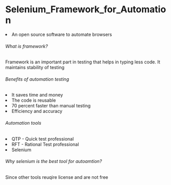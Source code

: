 # Selenium_Framework_for_Automation
<li> An open source software to automate browsers </li> 
<h6> What is framework? </h6>
<p> Framework is an important part in testing that helps in typing less code. It maintains stability of testing </p>
<h6> Benefits of automation testing </h6> 
<li> It saves time and money </li>
<li> The code is reusable </li>
<li> 70 percent faster than manual testing </li>
<li> Efficiency and accuracy </li>
<h6> Automation tools </h6>
<li> QTP - Quick test professional </li>
<li> RFT - Rational Test professional </li>
<li> Selenium </li>
<h6> Why selenium is the best tool for autoamtion? </h6>
<p> Since other tools reuqire license and are not free </p>
